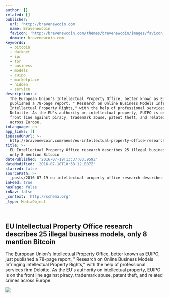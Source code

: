 ```yaml
---
author: []
related: []
publisher:
  url: 'http://bravenewcoin.com'
  name: Bravenewcoin
  favicon: 'http://bravenewcoin.com/themes/bravenewcoin/images/favicon.ico'
  domain: bravenewcoin.com
keywords:
  - bitcoin
  - darknet
  - ipr
  - tor
  - business
  - models
  - euipo
  - marketplace
  - hidden
  - service
description: >-
  The European Union's Intellectual Property Office, better known as EUIPO, just
  published a 78-page report, " Research on Online Business Models Infringing
  Intellectual Property Rights," with the help of professional services firm
  Deloitte. As the EU's authority on intellectual property, EUIPO is on the
  front line against piracy, trademark abuse, patent theft, and related crimes
  across Europe.
inLanguage: en
app_links: []
isBasedOnUrl: >-
  http://bravenewcoin.com/news/eu-intellectual-property-office-research-describes-25-illegal-business-models-only-8-mention-bitcoin/
title: >-
  EU Intellectual Property Office research describes 25 illegal business models,
  only 8 mention Bitcoin
datePublished: '2016-07-19T13:37:03.959Z'
dateModified: '2016-07-18T10:38:12.087Z'
starred: false
sourcePath: >-
  _posts/2016-07-19-eu-intellectual-property-office-research-describes-25-illega.md
inFeed: true
hasPage: false
inNav: false
_context: 'http://schema.org'
_type: MediaObject

---
```

<article style=""><h1>EU Intellectual Property Office research describes 25 illegal business models, only 8 mention Bitcoin</h1><p>The European Union's Intellectual Property Office, better known as EUIPO, just published a 78-page report, " Research on Online Business Models Infringing Intellectual Property Rights," with the help of professional services firm Deloitte. As the EU's authority on intellectual property, EUIPO is on the front line against piracy, trademark abuse, patent theft, and related crimes across Europe.</p><img src="http://bravenewcoin.com/assets/Uploads/_resampled/ResizedImage720240-EUIPO-Banner.jpeg" /></article>